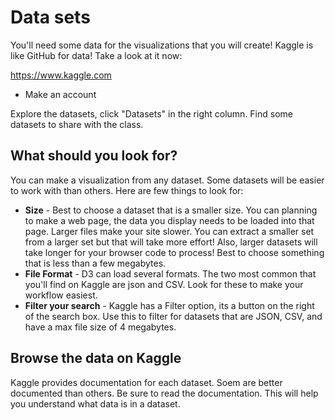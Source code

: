 # Data sets 

You'll need some data for the visualizations that you will create! Kaggle is like GitHub for data! Take a look at it now: 

https://www.kaggle.com

- Make an account

Explore the datasets, click "Datasets" in the right column. Find some datasets to share with the class. 

## What should you look for? 

You can make a visualization from any dataset. Some datasets will be easier to work with than others. Here are few things to look for: 

- **Size** - Best to choose a dataset that is a smaller size. You can planning to make a web page, the data you display needs to be loaded into that page. Larger files make your site slower. You can extract a smaller set from a larger set but that will take more effort! Also, larger datasets will take longer for your browser code to process! Best to choose something that is less than a few megabytes. 
- **File Format** - D3 can load several formats. The two most common that you'll find on Kaggle are json and CSV. Look for these to make your workflow easiest. 
- **Filter your search** - Kaggle has a Filter option, its a button on the right of the search box. Use this to filter for datasets that are JSON, CSV, and have a max file size of 4 megabytes. 

## Browse the data on Kaggle

Kaggle provides documentation for each dataset. Soem are better documented than others. Be sure to read the documentation. This will help you understand what data is in a dataset. 



